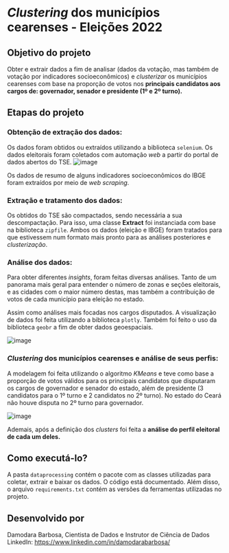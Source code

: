 # *Clustering* dos municípios cearenses - Eleições 2022

## **Objetivo do projeto**

Obter e extrair dados a fim de analisar (dados da votação, mas também de votação por indicadores socioeconômicos) e *clusterizar* os municípios cearenses com base na proporção de votos nos **principais candidatos aos cargos de: governador, senador e presidente (1º e 2º turno).**

## **Etapas do projeto**

### Obtenção de extração dos dados:

Os dados foram obtidos ou extraídos utilizando a biblioteca `selenium`. Os dados eleitorais foram coletados com automação *web* a partir do portal de dados abertos do TSE.
![image](https://github.com/DamodaraBarbosa/clustering_municipios_eleicoes_2022_ceara/assets/107199898/c75d622e-6467-46a2-b917-71f8166271ab)

Os dados de resumo de alguns indicadores socioeconômicos do IBGE foram extraídos por meio de *web scraping*.

### Extração e tratamento dos dados:

Os obtidos do TSE são compactados, sendo necessária a sua descompactação. Para isso, uma classe **Extract** foi instanciada com base na biblioteca `zipfile`. Ambos os dados (eleição e IBGE) foram tratados para que estivessem num formato mais pronto para as análises posteriores e *clusterização*.

### Análise dos dados:

Para obter diferentes *insights*, foram feitas diversas análises. Tanto de um panorama mais geral para entender o número de zonas e seções eleitorais, e as cidades com o maior número destas, mas também a contribuição de votos de cada município para eleição no estado.

Assim como análises mais focadas nos cargos disputados. A visualização de dados foi feita utilizando a biblioteca `plotly`. Também foi feito o uso da biblioteca `geobr` a fim de obter dados geoespaciais.

![image](https://github.com/DamodaraBarbosa/clustering_municipios_eleicoes_2022_ceara/assets/107199898/b5121ce3-4502-45a5-8cdd-d3820ad61278)

### *Clustering* dos municípios cearenses e análise de seus perfis:

A modelagem foi feita utilizando o algoritmo *KMeans* e teve como base a proporção de votos válidos para os principais candidatos que disputaram os cargos de governador e senador do estado, além de presidente (3 candidatos para o 1º turno e 2 candidatos no 2º turno). No estado do Ceará não houve disputa no 2º turno para governador.

![image](https://github.com/DamodaraBarbosa/clustering_municipios_eleicoes_2022_ceara/assets/107199898/d84cf9f7-bbbb-42ee-933d-6fe93d4a36c4)

Ademais, após a definição dos *clusters* foi feita a **análise do perfil eleitoral de cada um deles.**

## **Como executá-lo?**

A pasta `dataprocessing` contém o pacote com as classes utilizadas para coletar, extrair e baixar os dados. O código está documentado.
Além disso, o arquivo `requirements.txt` contém as versões da ferramentas utilizadas no projeto.

## Desenvolvido por

Damodara Barbosa, Cientista de Dados e Instrutor de Ciência de Dados
LinkedIn: https://www.linkedin.com/in/damodarabarbosa/
